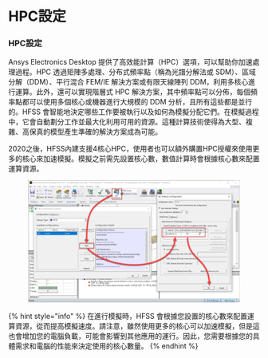 # HPC設定

### HPC設定

Ansys Electronics Desktop 提供了高效能計算（HPC）選項，可以幫助你加速處理過程。HPC 透過矩陣多處理、分布式頻率點（稱為光譜分解法或 SDM）、區域分解（DDM）、平行混合 FEM/IE 解決方案或有限天線陣列 DDM，利用多核心進行運算。此外，還可以實現階層式 HPC 解決方案，其中頻率點可以分佈，每個頻率點都可以使用多個核心或機器進行大規模的 DDM 分析，且所有這些都是並行的。HFSS 會智能地決定哪些工作要被執行以及如何為模擬分配它們。在模擬過程中，它會自動劃分工作並最大化利用可用的資源。這種計算技術使得為大型、複雜、高保真的模型產生準確的解決方案成為可能。

2020之後，HFSS內建支援4核心HPC，使用者也可以額外購置HPC授權來使用更多的核心來加速模擬。模擬之前需先設置核心數，數值計算時會根據核心數來配置運算資源。

<figure><img src="../.gitbook/assets/image (15) (1).png" alt=""><figcaption></figcaption></figure>

{% hint style="info" %}
在進行模擬時，HFSS 會根據您設置的核心數來配置運算資源，從而提高模擬速度。請注意，雖然使用更多的核心可以加速模擬，但是這也會增加您的電腦負載，可能會影響到其他應用的運行。因此，您需要根據您的具體需求和電腦的性能來決定使用的核心數量。
{% endhint %}



###
